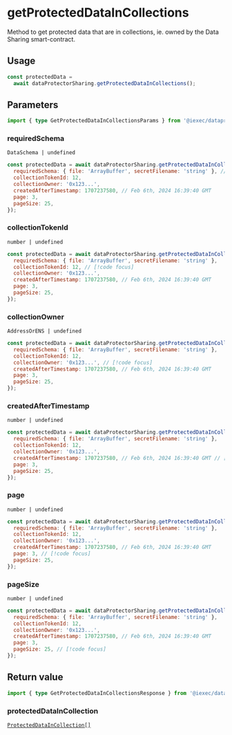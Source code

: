 # getProtectedDataInCollections

Method to get protected data that are in collections, ie. owned by the Data
Sharing smart-contract.

## Usage

```js
const protectedData =
  await dataProtectorSharing.getProtectedDataInCollections();
```

## Parameters

```ts twoslash
import { type GetProtectedDataInCollectionsParams } from '@iexec/dataprotector';
```

### requiredSchema

`DataSchema | undefined`

```js
const protectedData = await dataProtectorSharing.getProtectedDataInCollections({
  requiredSchema: { file: 'ArrayBuffer', secretFilename: 'string' }, // [!code focus]
  collectionTokenId: 12,
  collectionOwner: '0x123...',
  createdAfterTimestamp: 1707237580, // Feb 6th, 2024 16:39:40 GMT
  page: 3,
  pageSize: 25,
});
```

### collectionTokenId

`number | undefined`

```js
const protectedData = await dataProtectorSharing.getProtectedDataInCollections({
  requiredSchema: { file: 'ArrayBuffer', secretFilename: 'string' },
  collectionTokenId: 12, // [!code focus]
  collectionOwner: '0x123...',
  createdAfterTimestamp: 1707237580, // Feb 6th, 2024 16:39:40 GMT
  page: 3,
  pageSize: 25,
});
```

### collectionOwner

`AddressOrENS | undefined`

```js
const protectedData = await dataProtectorSharing.getProtectedDataInCollections({
  requiredSchema: { file: 'ArrayBuffer', secretFilename: 'string' },
  collectionTokenId: 12,
  collectionOwner: '0x123...', // [!code focus]
  createdAfterTimestamp: 1707237580, // Feb 6th, 2024 16:39:40 GMT
  page: 3,
  pageSize: 25,
});
```

### createdAfterTimestamp

`number | undefined`

```js
const protectedData = await dataProtectorSharing.getProtectedDataInCollections({
  requiredSchema: { file: 'ArrayBuffer', secretFilename: 'string' },
  collectionTokenId: 12,
  collectionOwner: '0x123...',
  createdAfterTimestamp: 1707237580, // Feb 6th, 2024 16:39:40 GMT // [!code focus]
  page: 3,
  pageSize: 25,
});
```

### page

`number | undefined`

```js
const protectedData = await dataProtectorSharing.getProtectedDataInCollections({
  requiredSchema: { file: 'ArrayBuffer', secretFilename: 'string' },
  collectionTokenId: 12,
  collectionOwner: '0x123...',
  createdAfterTimestamp: 1707237580, // Feb 6th, 2024 16:39:40 GMT
  page: 3, // [!code focus]
  pageSize: 25,
});
```

### pageSize

`number | undefined`

```js
const protectedData = await dataProtectorSharing.getProtectedDataInCollections({
  requiredSchema: { file: 'ArrayBuffer', secretFilename: 'string' },
  collectionTokenId: 12,
  collectionOwner: '0x123...',
  createdAfterTimestamp: 1707237580, // Feb 6th, 2024 16:39:40 GMT
  page: 3,
  pageSize: 25, // [!code focus]
});
```

## Return value

```ts twoslash
import { type GetProtectedDataInCollectionsResponse } from '@iexec/dataprotector';
```

### protectedDataInCollection

[`ProtectedDataInCollection[]`](../../types.md#protecteddataincollection)
